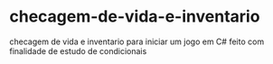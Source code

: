 # checagem-de-vida-e-inventario
checagem de vida e inventario para iniciar um jogo em C#
feito com finalidade de estudo de condicionais
